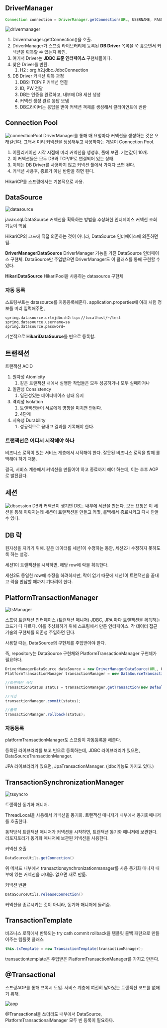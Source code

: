## DriverManager

~~~java
Connection connection = DriverManager.getConnection(URL, USERNAME, PASSWORD);
~~~

![drivermanager](../images/DB/drivermanager.png)

1. Drivermanager.getConnection()을 호출.
2. DriverManager가 스프링 라이브러리에 등록된 **DB Driver** 목록을 쭉 훑으면서 커넥션을 획득할 수 있는지 확인.
3. 여기서 Driver는 **JDBC 표준 인터페이스** 구현체들이다. 
4. 찾은 Driver를 반환.
   1. H2 : org.h2.jdbc.JdbcConnection
5. DB Driver 커넥션 획득 과정
   1. DB와 TCP/IP 커넥션 연결
   2. ID, PW 전달
   3. DB는 인증을 완료하고, 내부에 DB 세션 생성
   4. 커넥션 생성 완료 응답 보냄
   5. DB드라이버는 응답을 받아 커넥션 객체를 생성해서 클라이언트에 반환

## Connection Pool
![connectionPool](../images/DB/connectionPool.png)
DriverManager를 통해 매 요청마다 커넥션을 생성하는 것은 오래걸린다. 
그래서 미리 커넥션을 생성해두고 사용하자는 개념이 Connection Pool.

1. 어플리케이션 시작 시점에 미리 커넥션을 생성후, 풀에 보관. 기본값이 10개.
2. 이 커넥션들은 모두 DB와 TCP/IP로 연결되어 있는 상태.
3. 이제는 DB Driver를 사용하지 않고 커넥션 풀에서 가져다 쓰면 된다.
4. 커넥션 사용후, 종료가 아닌 반환을 하면 된다.

HikariCP를 스프링에서는 기본적으로 사용.

## DataSource 
![datasource](../images/DB/datasource.png)

javax.sql.DataSource
커넥션을 획득하는 방법을 추상화한 인터페이스
커넥션 조회 기능이 핵심.

HikariCP의 코드에 직접 의존하는 것이 아니라, DataSource 인터페이스에 의존하면 됨.

**DriverManagerDataSource**
DriverManager 기능을 가진 DataSource 인터페이스 구현체.
DataSource만 주입받으면 DriverManager도 이 클래스를 통해 구현할 수 있다.

**HikariDataSource**
HikariPool을 사용하는 datasource 구현체

### 자동 등록
스프링부트는 datasource를 자동등록해준다.
application.properties에 아래 처럼 정보를 미리 입력해주면,
~~~properties
spring.datasource.url=jdbc:h2:tcp://localhost/~/test
spring.datasource.username=sa
spring.datasource.password=
~~~

기본적으로 **HikariDataSource**를 빈으로 등록함.

## 트랜잭션
트랜잭션 ACID
1. 원자성 Atomicity
   1. 같은 트랜잭션 내에서 실행한 작업들은 모두 성공하거나 모두 실패하거나
2. 일관성 Consistency
   1. 일관성있는 데이터베이스 상태 유지
3. 격리성 Isolation
   1. 트랜잭션들이 서로에게 영향을 미치면 안된다.
   2. 4단계 
4. 지속성 Durability
   1.  성공적으로 끝내고 결과를 기록해야 한다.

### 트랜잭션은 어디서 시작해야 하나
비즈니스 로직이 있는 서비스 계층에서 시작해야 한다.
잘못된 비즈니스 로직을 함께 롤백해야 하기 때문.

결국, 서비스 계층에서 커넥션을 만들어야 하고 종료까지 해야 하는데, 이는 추후 AOP로 발전된다. 

## 세션 
![dbsession](../images/DB/dbsession.png)
DB와 커넥션이 생기면 DB는 내부에 세션을 만든다.
모든 요청은 이 세션을 통해 이뤄지는데 
세션이 트랜잭션을 만들고 커밋, 롤백해서 종료시키고 다시 만들 수 있다.

## DB 락
원자성을 지키기 위해.
같은 데이터를 세션1이 수정하는 동안, 세션2가 수정하지 못하도록 하는 설정.

세션1이 트랜잭션을 시작하면, 해당 row에 락을 획득한다.

세션2도 동일한 row에 수정을 하려하지만, 락이 없기 때문에 세션1이 트랜잭션을 끝내고 락을 반납할 때까지 기다려야 한다.

## PlatformTransactionManager
![tsManager](../images/DB/transactionmanager.png)

스프링 트랜잭션 인터페이스 (트랜잭션 매니저)
JDBC, JPA 마다 트랜잭션을 획득하는 코드가 다 다르다. 
이를 추상화하기 위해 스프링에서 만든 인터페이스.
각 데이터 접근 기술의 구현체를 의존성 주입하면 된다.


사용할 때는, 
DataSource의 구현체를 주입받아야 한다. 

즉, repository는 DataSource 구현체와 PlatformTransactionManager 구현체가 필요하다.

~~~java
DriverManagerDataSource dataSource = new DriverManagerDataSource(URL, USERNAME, PASSWORD);
PlatformTransactionManager transactionManager = new DataSourceTransactionManager(dataSource);
~~~

~~~java
//트랜잭션 시작
TransactionStatus status = transactionManager.getTransaction(new DefaultTransactionDefinition());

//커밋
transactionManager.commit(status);

//롤백
transactionManager.rollback(status);
~~~

### 자동등록
platformTransactionManager도 스프링이 자동등록을 해준다.

등록된 라이브러리를 보고 빈으로 등록하는데,
JDBC 라이브러리가 있으면, DataSourceTransactionManager.

JPA 라이브러리가 있으면, JpaTransactionManager. (jdbc기능도 가지고 있다.) 

## TransactionSynchronizationManager
![tssyncro](../images/DB/tssyncro.png)

트랜잭션 동기화 매니저.

ThreadLocal을 사용해서 커넥션을 동기화.
트랜잭션 매니저가 내부에서 동기화매니저를 호출한다.

동작방식
트랜잭션 매니저가 커넥션을 시작하면, 트랜잭션 동기화 매니저에 보관한다. 
리포지토리가 동기화 매니저에 보관된 커넥션을 사용한다.

커넥션 호출
~~~java
DataSourceUtils.getConnection()
~~~
위 메서드 내부에서 transactionsynchronizationmanager를 사용
동기화 매니저 내부에 있는 커넥션을 꺼내옴. 없으면 새로 만듦.

커넥션 반환
~~~java
DataSourceUtils.releaseConnection()
~~~
커넥션을 종료시키는 것이 아니라, 동기화 매니저에 돌려줌.

## TransactionTemplate
비즈니스 로직에서 반복되는 try cath commit rollback을 템플릿 콜백 패턴으로 만들어주는 템플릿 클래스

~~~java
this.txTemplate = new TransactionTemplate(transactionManager);
~~~
transactiontemplate은 주입받은 PlatformTransactionManager를 가지고 만든다.

## @Transactional
스프링AOP를 통해 프록시 도입.
서비스 계층에 여전히 남아있는 트랜잭션 코드를 없애기 위해.

![aop](../images/DB/transactionAOP.png)

@Transactional을 쓰더라도 내부에서 
DataSource, PlatformTransactionalManager 모두 빈 등록이 필요하다.